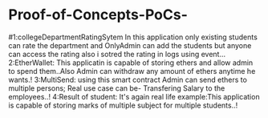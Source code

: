# Proof-of-Concepts-PoCs-
#1:collegeDepartmentRatingSytem
In this application only existing  students can rate the department  and OnlyAdmin can add the students but anyone can access the rating
also i sotred the rating in logs using event...
                    2:EtherWallet:
This applicatin  is capable of storing ethers and allow admin to spend them..Also Admin can withdraw any amount of ethers anytime he wants.!
                   3:MultiSend:
using this smart contract Admin can send ethers to  multiple persons; Real use case can be- Transfering Salary to the employees..!
              4:Result of student:
It's again real life example:This application is capable of storing marks of multiple subject for multiple students..!

